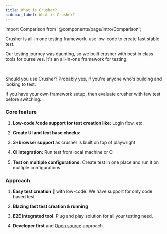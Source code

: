 ```yaml
---
title: What is Crusher?
sidebar_label: What is Crusher?
---
```


import Comparison from '@components/page/intro/Comparison';

<head>
  <title>What is Crusher?</title>
  <meta
    name="description"
    content="How crusher works? How it's different from other solutions like playwright, selenium, cypress?"
  />
</head>

Crusher is all-in one testing framework, use low-code to create fast stable test.

Our testing journey was daunting, so we built crusher with best in class tools for ourselves. It's an all-in-one framework for testing.

<Comparison/>

<br/>

Should you use Crusher? Probably yes, if you're anyone who's building and looking to test. 

If you have your own framework setup, then evaluate crusher with few test before switching.


### Core feature

1. **Low-code /code support for test creation like:** Login flow, etc.

2. **Create UI and text base chceks:**

3. **3+browser support** as crusher is built on top of playwright

4. **CI integration:** Run test from local machine or CI

5. **Test on multiple configurations:** Create test in one place and run it on multiple configurations.


### Approach

1. **Easy test creation 🎯** with low-code. We have support for only code based test

2. **Blazing fast test creation & running**

3. **E2E integrated tool**. Plug and play solution for all your testing need.

4. **Developer first** and [Open source](https://github.com/crusherdev/crusher) approach.

<!-- 
## Who uses Crusher?

Crusher is used by Engineers, QAs, product manager, founder. It's a robust tool for everyone involved in product development.

Team use crusher for variety of use cases, like:

1. **Developers looking to ship software fast**, without waiting for QA approval or fixing bugs again and again.

2. **QA Manager doing manual QA** looking to automate their workflow.

3. **VP/Manager** who want their team to focus on shipping software and not on fixing bugs.

4. **Founder or Product owner** to make sure their users get best version of the apps.

Ultimately, using Crusher will help you ship fast, and without bugs. Everyone gets to be happy in the end.

:::info Info
Crusher is designed mainly for Devs/QA, and to offer a better testing workflow. At certain times, you might need to dev support;
We're happy to help in those cases.
:::

## What can you do with Crusher?

There are variety of stuff crusher can do

1. **Write functional test:** Create e2e functional test in few mins

2. **Create UI and text assertion:** Test UI and add text assertion.

3. **Multibrowser support.** Run test in multiple browsers.

4. **CI integration:** Run test from local machine or CI

5. **Monitor production** for stability.

6. **Chain tests together.** Run test in sequence

7. **Extensbility**: Use custom code to test complex use cases

8. **Concurrency:** Run all the test in parallel and decrease your test build time significantly.

9. T**est on multiple configurations:** Create test in one place and run it on multiple configurations.

## What sets us apart?

There are four features that set us apart

1. **Low-code approach 🎯** to create test. Create both simple and powerful tests.

2. **Blazing fast test creation**. You can literally create test in <2 mins.

3. **E2E integrated tool**. Plug and play solution for all your testing need.

4. **Developer first** and **[Open source](https://github.com/crusherdev/crusher) approach**. -->
